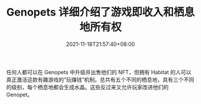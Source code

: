 ﻿---
title: "Genopets 详细介绍了游戏即收入和栖息地所有权"
date: 2021-11-18T21:57:40+08:00
lastmod: 2021-11-18T16:45:40+08:00
draft: false
authors: ["Luther"]
description: "任何人都可以在 Genopets 中升级并出售他们的 NFT，但拥有 Habitat 的人可以真正激活这款有趣游戏的“玩赚钱”机制。总共有五个不同的栖息地，具有三个不同的级别，每个栖息地都会生成水晶。这些反过来又允许玩家改进他们的 Genopet。"
featuredImage: "genopets-details-play-to-earn-and-habitat-ownership.png"
tags: ["Virtual World","虚拟世界","Play to Earn"]
categories: ["news"]
news: ["虚拟世界"]
weight: 
lightgallery: true
pinned: false
recommend: false
recommend1: false
---

任何人都可以在 Genopets 中升级并出售他们的 NFT，但拥有 Habitat 的人可以真正激活这款有趣游戏的“玩赚钱”机制。总共有五个不同的栖息地，具有三个不同的级别，每个栖息地都会生成水晶。这些反过来又允许玩家改进他们的 Genopet。

<!--more-->

